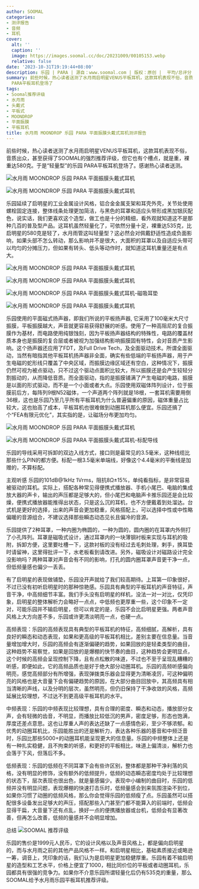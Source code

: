 ```yaml
---
author: SOOMAL
categories:
- 测评报告
- 音频
- 耳机
cover:
  alt: ''
  caption: ''
  image: https://images.soomal.cc/doc/20231009/00105153.webp
  relative: false
date: '2023-10-31T19:19:44+08:00'
description: 乐园 | PARA | 源自：www.soomal.com | 版权：原创 |  平均/总评分：08.20/41
summary: 前些时候，热心读者送测了水月雨启明星VENUS平板耳机，这款耳机表现不俗，音质出众，甚至获得了SOOMAL的强烈推荐评级，但它也有个槽点，就是重，裸重达580克。于是“轻量型”的乐园
  PARA平板耳机登场了
tags:
- Soomal推荐评级
- 水月雨
- 头戴式
- 平板式
- MOONDROP
- 平面振膜
- 平板耳机
title: 水月雨 MOONDROP 乐园 PARA 平面振膜头戴式耳机测评报告
---
```


前些时候，热心读者送测了水月雨启明星VENUS平板耳机，这款耳机表现不俗，音质出众，甚至获得了SOOMAL的强烈推荐评级，但它也有个槽点，就是重，裸重达580克。于是“轻量型”的乐园 PARA平板耳机登场了。感谢热心读者送测。



![水月雨 MOONDROP 乐园 PARA 平面振膜头戴式耳机](https://images.soomal.cc/doc/20231009/00105149_01.webp)



![水月雨 MOONDROP 乐园 PARA 平面振膜头戴式耳机](https://images.soomal.cc/doc/20231009/00105151_01.webp)



乐园延续了启明星的工业金属设计风格，铝合金金属支架和耳壳外壳，关节处使用螺栓固定连接，整体线条处理更加简洁，与黑色的耳罩和适应头带形成黑加银灰配色，说实话，我们更喜欢这个造型，做工也是十分的精细，看外观就知道这不是那种几百的普及型产品。这耳机虽然轻量化了，可依然分量十足，裸重达535克，比启明星的580克是轻了，水月雨管这叫轻量型？这必然会对佩戴舒适性造成负面影响，如果头部不怎么转动，那么影响并不是很大，大面积的耳罩以及自适应头带可以均匀的分摊压力，但如果有转头、低头等动作时，就知道这耳机重量还是有点大。



![水月雨 MOONDROP 乐园 PARA 平面振膜头戴式耳机](https://images.soomal.cc/doc/20231009/00105153_01.webp)



![水月雨 MOONDROP 乐园 PARA 平面振膜头戴式耳机](https://images.soomal.cc/doc/20231009/00105161_01.webp)



![水月雨 MOONDROP 乐园 PARA 平面振膜头戴式耳机-磁吸耳垫](https://images.soomal.cc/doc/20231009/00105160_01.webp)



![水月雨 MOONDROP 乐园 PARA 平面振膜头戴式耳机](https://images.soomal.cc/doc/20231009/00105155_01.webp)



乐园使用的平面磁式扬声器，即我们所说的平板扬声器, 它采用了100毫米大尺寸振膜，平板振膜越大，声音就更容易获得舒展的听感。使用了一种高阻尼的复合振膜作为基材，而电路使用纯银蚀刻，因为平板扬声器结构的特殊性，电路的覆盖材质本身也是振膜的复合层或者被视为加强结构影响振膜固有特性，会对音质产生影响。这个扬声器还应用了FDT，及Full Drive Tech，及全面驱动技术。所谓全面驱动，当然有暗指其他平板耳机扬声器非全面，确实有些低端的平板扬声器，用于产生电磁的蛇形线只覆盖了中央区域，而振膜边缘区域还有空白，这种情况下，振膜仍然可视为被点驱动，只不过这个驱动点面积比较大，所以振膜还是会产生较轻分割振动的，从而降低音质。而全面驱动，指的是振膜铺满了产生电磁的电路，振膜是以面的形式驱动，而不是一个小面或者大点。乐园使用双磁体阵列设计，位于振膜前后方，每阵列9根N52磁体，一个声道两个阵列就是18根，一套耳机需要用倒36根，这也是乐园乃至几乎所有平板耳机为什么普遍偏重的原因，磁体重量占比较大，这也抬高了成本，平板耳机也很难做到动圈耳机那么便宜。乐园还搞了个“FEA有限元优化”，其实指的是，让磁场分布更加均匀。



![水月雨 MOONDROP 乐园 PARA 平面振膜头戴式耳机](https://images.soomal.cc/doc/20231009/00105159_01.webp)



![水月雨 MOONDROP 乐园 PARA 平面振膜头戴式耳机-标配导线](https://images.soomal.cc/doc/20231009/00105164_01.webp)



乐园的导线采用可拆卸的双边入线方式，接口则是最常见的3.5毫米，这种线缆比那些什么PIN的都方便。标配一根3.5毫米单端线，好像这个4.4毫米的平衡线是加赠的，不算标配。

主观听感
乐园的101dB@1kHz 1Vrms，阻抗8Ω±15%，单纯看指标，是非常容易被驱动的耳机。实际上，搭配各种常见得便携式播放器、手机小尾巴、电脑的集成放大器的声卡，输出的声压都是足够大的，但小尾巴和电脑声卡推乐园还是会比较燥，便携式播放器能推得出状态，只是这么沉的耳机，也不方便戴着到处溜达。台式机是更好的选择，出来的声音会更加稳重，风格搭配上，可以选择中性或中性略偏暖的音源组合，不建议选择那些瞬态动态见长且偏冷的音源。

乐园提供了2种耳罩，一种内圈为椭圆的，一种为圆的，圆内圈的在耳罩内外侧打了小孔阵列。耳罩是磁吸式设计，通过耳罩内的一块薄钢衬板来实现与耳机的吸附，拆卸方便，这里要吐槽一下，这款衬板的没有经过去毛刺处理，剌手，换耳垫时请留神，这里得批评一下，水老板看到请改进。另外，磁吸设计对磁路设计完全没影响吗？两种耳罩对声音会有不同的影响，打孔的圆内圈耳罩声音更干净一点，但低频量感也偏少一丢丢。

有了启明星的表现做铺垫，乐园没开声就给了我们较高期待。上耳第一印象很好，不过已没有初听启明星时的那种惊艳感。乐园具有典型的平板耳机的声音特征，声音干净，中高频细节丰富。我们手头没有启明星的样机，没法一对一对比，仅凭印象，启明星的整体解析力会略好一点点，中低频也更厚重一些，这个印象不一定对，可能乐园并不输启明星，但可以肯定的是，乐园不会比启明星更强。两者声音风格上大方向差不多，乐园或许更清淡明亮一点，也硬一点。

高频表现：乐园的高频表现具有典型的平板耳机的特征，高频细腻，高解析，具有良好的瞬态和动态表现，如果和更高级的平板耳机相比，差别主要在信息量。当音量增加增大时，乐园的高频会有逐渐偏硬的趋势，如果回放的是轻柔类型的曲目，这种趋势不易察觉，如果是回放的是爆棚的快节奏的曲目，这种趋势会更明显点，这个时候的高频会呈现控制下降，且有点松散的味道，不过也不至于呈现乱糟糟的听感，即便如此，它的高频品质也是好于绝大部分动圈耳机。乐园的高频听感偏向明亮，感觉高频部分有所增强，表现弹拨类乐器会显得更为清晰凌厉，可这种偏明亮的风格也是大音量下会有偏硬趋势的原因，在大部分曲目回放中，其高频具有相当清晰的声线，以及分明的层次，虽然明亮，但仍旧保持了干净收敛的风格，高频延展比较理想，不过达不到更高级平板耳机的水平。

中频表现：乐园的中频表现比较理想，具有合理的密度、瞬态和动态，播放部分女声，会有轻微的齿音，不明显，而播放比较低沉的男声，密度足够，形态也饱满，厚度还差点意思。这也让厚重人声的表达还缺了一点感情色彩，至少不够浓郁。和优秀的动圈耳机比，乐园能胜出的还是解析力，表达各种乐器的基音和中频泛音时，乐园比那些5000+的动圈耳机能呈现更大的信息量。乐园的中频整体上还是有一种扎实稳健，且不拘束的听感，和更好的平板相比，味道上偏清淡，解析力也会落于下风，但落后不多。

低频表现：乐园的低频在不同耳罩下会有些许区别，整体都是那种干净利落的风格，没有明显的修饰，没有额外的低频提升，低频的动态瞬态密度均处于比较理想的状态下，层次表现也很出色，就是量感偏少。表现中小编制的曲目时，乐园的低频并没有明显问题，表现爆棚的快速打击乐时，低频量感会到来氛围渲染不到位，如果你习惯了动圈的低频风格，那么你会觉得乐园的低频瘦了点。乐园虽然可以搭配很多设备发出足够大的声压，搭配那些入门甚至门都不能算入的前端时，低频会显得干扁，大音量下还有点乱，换好一点的便携播放器或台机，低频会有显著改善，但再怎么改善，低频的量感并不会明显增加。 


总结
![SOOMAL 推荐评级](https://images.soomal.cc/doc/20210514/00094238.webp)




乐园的售价是1999元人民币，它的设计风格以及声音风格上，都是偏向启明星的，而与水月雨之前的其他产品风格不一样。和启明星相比，基础素质接近或略逊一筹，调音上，凭印象的话，我们认为是启明星更加稳健厚重。乐园有着不输启明星的造型和工艺水平，价格上便宜了1000，相比同价位的平板或者动圈耳机，乐园都具有很强的竞争力。如果你不介意乐园所谓轻量化后仍有535克的重量，那么SOOMAL给予水月雨乐园平板耳机推荐评级。